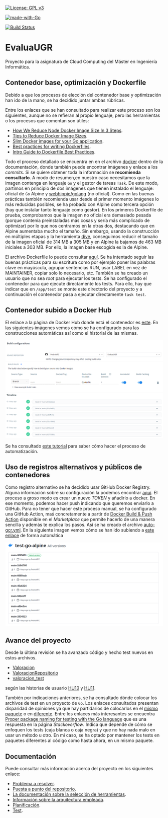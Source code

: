 [![License: GPL v3](https://img.shields.io/badge/License-GPLv3-blue.svg)](https://www.gnu.org/licenses/gpl-3.0)

[![made-with-Go](https://img.shields.io/badge/Made%20with-Go-1f425f.svg)](http://golang.org)

[![Build Status](https://travis-ci.org/PedroMFC/EvaluaUGR.svg?branch=main)](https://travis-ci.org/PedroMFC/EvaluaUGR)

# EvaluaUGR
Proyecto para la asignatura de Cloud Computing del Máster en Ingeniería Informática.

## Contenedor base, optimización y Dockerfile

Debido a que los procesos de elección del contenedor base y optimización han ido de la mano, se ha decidido juntar ambas rúbricas. 

Entre los enlaces que se han consultado para realizar este proceso son los siguientes, aunque no se refieran al propio lenguaje, pero las herramientas o los procesos que comentan son útiles:

 * [How We Reduce Node Docker Image Size In 3 Steps](https://medium.com/trendyol-tech/how-we-reduce-node-docker-image-size-in-3-steps-ff2762b51d5a).
 * [Tips to Reduce Docker Image Sizes](https://hackernoon.com/tips-to-reduce-docker-image-sizes-876095da3b34).
 * [Slim Docker images for your Go application](https://dev.to/andrioid/slim-docker-images-for-your-go-application-11oo).
 * [Best practices for writing Dockerfiles](https://docs.docker.com/develop/develop-images/dockerfile_best-practices/).
 * [Intro Guide to Dockerfile Best Practices](https://www.docker.com/blog/intro-guide-to-dockerfile-best-practices/).

Todo el proceso detallado se encuentra en en el archivo [docker][docker] dentro de la documentación, donde también puede encontrar imágenes y enlace a los *commits*. Si se quiere obtener toda la información se **recomienda consultarlo**. A modo de resumen,en nuestro caso necesitamos que la imagen contenga en lenguaje `Go` y el gestor de tareas `Task`. De este modo, partimos en principio de dos imágenes que tienen instalado el lenguaje: oficial de `Go` Alpine y [webhippie/golang](https://hub.docker.com/r/webhippie/golang) (no oficial). Como en las buenas prácticas también recomienda usar desde el primer momento imágenes lo más reducidas posibles, se ha probado con Alpine como tercera opción (hay que instalar tanto lenguaje como gestor). En los primeros Dockerfile de prueba, comprobamos que la imagen no oficial era demasiado pesada (porque contenía preinstaladas más cosas y sería más complicado de optimizar) por lo que nos centramos en la otras dos, destacando que en Alpine aumentaba mucho el tamaño. Sin embargo, usando la construcción en múltiples etapas y la herramienta [dive](https://github.com/wagoodman/dive), conseguimos reducir el tamaño de la imagen oficial de 314 MB a 305 MB y en Alpine la bajamos de 463 MB iniciales a 303 MB. Por ello, la imagen base escogida es la de Alpine.

El archivo Dockerfile lo puede consultar [aquí](./Dockerfile). Se ha intentado seguir las buenas prácticas para su escritura como por ejemplo poner las palabras clave en mayúscula, agrupar sentencias RUN, usar LABEL en vez de MAINTAINER, copiar solo lo necesario, etc. También se ha creado un usuario que no sea *root* para ejecutar los tests. Se ha configurado el contenedor para que ejecute directamente los tests. Para ello, hay que indicar que en `/app/test` se monte este directorio del proyecto y a continuación el contenedor pasa a ejecutar directamente `task test`.

## Contenedor subido a Docker Hub

El enlace a la página de Docker Hub donde está el contenedor es [este](https://hub.docker.com/r/pedromfc/evaluaugr). En las siguientes imágenes vemos cómo se ha configurado para las construcciones automáticas así como el historial de las mismas.

![](./docs/imgs/docker/3.png)
![](./docs/imgs/docker/4.png)
![](./docs/imgs/docker/5.png)

Se ha consultado [este tutorial](https://www.youtube.com/watch?v=SzzwFauxK98) para saber cómo hacer el proceso de automatización.


## Uso de registros alternativos y públicos de contenedores

Como registro alternativo se ha decidido usar GitHub Docker Registry. Alguna información sobre su configuración la podemos encontrar [aquí](https://docs.github.com/es/free-pro-team@latest/packages/using-github-packages-with-your-projects-ecosystem/configuring-docker-for-use-with-github-packages). El proceso a groso modo es crear un nuevo *TOKEN* y añadirlo a docker. En ese momento, podemos hacer push indicando que queremos enviarlo a GitHub. Para no tener que hacer este proceso manual, se ha configurado una GitHub Action, maś concretamente a partir de [Docker Build & Push Action](https://github.com/marketplace/actions/docker-build-push-action) disponible en el *Marketplace* que permite hacerlo de una manera sencilla y además te explica los pasos. Así se ha creado el archivo [auto-gcr.yml](.github/workflows/auto-gcr.yml). En la siguiente imagen vemos cómo se han ido subiendo a [este enlace](https://github.com/PedroMFC/EvaluaUGR/packages/508196) de forma automática

![](./docs/imgs/docker/6.png)



## Avance del proyecto

Desde la última revisión se ha avanzado código y hecho test nuevos en estos archivos.

- [Valoracion](./internal/microval/modelsval/valoracion.go)
- [ValoracionRepositorio](./internal/microval/modelsval/valoracionrepositorio.go)
- [valoracion_test](./tests/valoracion_test.go)

según las historias de usuario [HU10](https://github.com/PedroMFC/EvaluaUGR/issues/62) y [HU11](https://github.com/PedroMFC/EvaluaUGR/issues/63).

También por indicaciones anteriores, se ha consultado dónde colocar los archivos de test en un proyecto de `Go`. Los enlaces consultados presentan disparidad de opiniones ya que hay partidarios de colocarlos en el [mismo paquete](https://stackoverflow.com/questions/19200235/golang-tests-in-sub-directory) o en [diferente](https://medium.com/@matryer/5-simple-tips-and-tricks-for-writing-unit-tests-in-golang-619653f90742). Entre los enlaces más interesantes se encuentra [Proper package naming for testing with the Go language](https://stackoverflow.com/questions/19998250/proper-package-naming-for-testing-with-the-go-language/31443271#31443271) que es una respuesta en la página *Stackoverflow*. Indica que depende de cómo se enfoquen los tests (caja blanca o caja negra) y que no hay nada malo en usar un método u otro. En mi caso, se ha optado por mantener los tests en paquetes diferentes al código como hasta ahora, en un mismo paquete.

## Documentación
Puede consultar más información acerca del proyecto en los siguientes enlace:

* [Problema a resolver][problema].
* [Puesta a punto del repositorio][configGitHub].
* [La documentación sobre la selección de herramientas][herramientas].
* [Información sobre la arquitectura empleada][arquitectura].
* [Planificación][planificacion].
* [Test][tests].

[configGitHub]: https://pedromfc.github.io/EvaluaUGR/docs/configuracion_github
[herramientas]: https://pedromfc.github.io/EvaluaUGR/docs/seleccion_herramientas
[problema]: https://pedromfc.github.io/EvaluaUGR/docs/problema
[arquitectura]: https://pedromfc.github.io/EvaluaUGR/docs/arquitectura
[issues]: https://github.com/PedroMFC/EvaluaUGR/issues
[planificacion]: https://pedromfc.github.io/EvaluaUGR/docs/planificación
[docker]: https://pedromfc.github.io/EvaluaUGR/docs/docker
[tests]: https://pedromfc.github.io/EvaluaUGR/docs/tests

[mAuxiliar]: https://github.com/PedroMFC/EvaluaUGR/milestone/2
[mPreguntas]: https://github.com/PedroMFC/EvaluaUGR/milestone/5
[mErrores]: https://github.com/PedroMFC/EvaluaUGR/milestone/3
[mEstructura]: https://github.com/PedroMFC/EvaluaUGR/milestone/7
[mResenias]: https://github.com/PedroMFC/EvaluaUGR/milestone/6
[mDocumentacion]: https://github.com/PedroMFC/EvaluaUGR/milestone/1
[mValoraciones]: https://github.com/PedroMFC/EvaluaUGR/milestone/4
[mTests]: https://github.com/PedroMFC/EvaluaUGR/milestone/8

[i1]: https://github.com/PedroMFC/EvaluaUGR/issues/1
[i2]: https://github.com/PedroMFC/EvaluaUGR/issues/2
[i3]: https://github.com/PedroMFC/EvaluaUGR/issues/3
[i4]: https://github.com/PedroMFC/EvaluaUGR/issues/4
[i5]: https://github.com/PedroMFC/EvaluaUGR/issues/5
[i6]: https://github.com/PedroMFC/EvaluaUGR/issues/6
[i7]: https://github.com/PedroMFC/EvaluaUGR/issues/7
[i8]: https://github.com/PedroMFC/EvaluaUGR/issues/8
[i9]: https://github.com/PedroMFC/EvaluaUGR/issues/9
[i10]: https://github.com/PedroMFC/EvaluaUGR/issues/10
[i11]: https://github.com/PedroMFC/EvaluaUGR/issues/11
[i12]: https://github.com/PedroMFC/EvaluaUGR/issues/12
[i13]: https://github.com/PedroMFC/EvaluaUGR/issues/13
[i14]: https://github.com/PedroMFC/EvaluaUGR/issues/14
[i15]: https://github.com/PedroMFC/EvaluaUGR/issues/15
[i16]: https://github.com/PedroMFC/EvaluaUGR/issues/16
[i17]: https://github.com/PedroMFC/EvaluaUGR/issues/17
[i18]: https://github.com/PedroMFC/EvaluaUGR/issues/18
[i19]: https://github.com/PedroMFC/EvaluaUGR/issues/19
[i20]: https://github.com/PedroMFC/EvaluaUGR/issues/20
[i21]: https://github.com/PedroMFC/EvaluaUGR/issues/21
[i22]: https://github.com/PedroMFC/EvaluaUGR/issues/22
[i23]: https://github.com/PedroMFC/EvaluaUGR/issues/23
[i24]: https://github.com/PedroMFC/EvaluaUGR/issues/24
[i25]: https://github.com/PedroMFC/EvaluaUGR/issues/25
[i26]: https://github.com/PedroMFC/EvaluaUGR/issues/26
[i27]: https://github.com/PedroMFC/EvaluaUGR/issues/27
[i28]: https://github.com/PedroMFC/EvaluaUGR/issues/28
[i29]: https://github.com/PedroMFC/EvaluaUGR/issues/29
[i30]: https://github.com/PedroMFC/EvaluaUGR/issues/30
[i31]: https://github.com/PedroMFC/EvaluaUGR/issues/31
[i32]: https://github.com/PedroMFC/EvaluaUGR/issues/32
[i33]: https://github.com/PedroMFC/EvaluaUGR/issues/33
[i34]: https://github.com/PedroMFC/EvaluaUGR/issues/34
[i35]: https://github.com/PedroMFC/EvaluaUGR/issues/35
[i36]: https://github.com/PedroMFC/EvaluaUGR/issues/36
[i37]: https://github.com/PedroMFC/EvaluaUGR/issues/37
[i38]: https://github.com/PedroMFC/EvaluaUGR/issues/38
[i39]: https://github.com/PedroMFC/EvaluaUGR/issues/39
[i40]: https://github.com/PedroMFC/EvaluaUGR/issues/40
[i41]: https://github.com/PedroMFC/EvaluaUGR/issues/41
[i42]: https://github.com/PedroMFC/EvaluaUGR/issues/42
[i43]: https://github.com/PedroMFC/EvaluaUGR/issues/43
[i44]: https://github.com/PedroMFC/EvaluaUGR/issues/44
[i45]: https://github.com/PedroMFC/EvaluaUGR/issues/45
[i46]: https://github.com/PedroMFC/EvaluaUGR/issues/46
[i47]: https://github.com/PedroMFC/EvaluaUGR/issues/47
[i48]: https://github.com/PedroMFC/EvaluaUGR/issues/48
[i49]: https://github.com/PedroMFC/EvaluaUGR/issues/49
[i50]: https://github.com/PedroMFC/EvaluaUGR/issues/50
[i51]: https://github.com/PedroMFC/EvaluaUGR/issues/51
[i52]: https://github.com/PedroMFC/EvaluaUGR/issues/52
[i53]: https://github.com/PedroMFC/EvaluaUGR/issues/53
[i54]: https://github.com/PedroMFC/EvaluaUGR/issues/54
[i55]: https://github.com/PedroMFC/EvaluaUGR/issues/55
[i56]: https://github.com/PedroMFC/EvaluaUGR/issues/56
[i57]: https://github.com/PedroMFC/EvaluaUGR/issues/57
[i58]: https://github.com/PedroMFC/EvaluaUGR/issues/58
[i59]: https://github.com/PedroMFC/EvaluaUGR/issues/59
[i60]: https://github.com/PedroMFC/EvaluaUGR/issues/60

